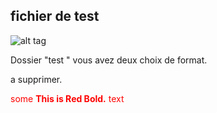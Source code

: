 ## fichier de test

![alt tag](https://framagit.org/RobotsLibres/images/raw/master/002.jpg)


Dossier "test " vous avez deux choix de format.

a supprimer.

<span style="color:red">some **This is Red Bold.** text</span>